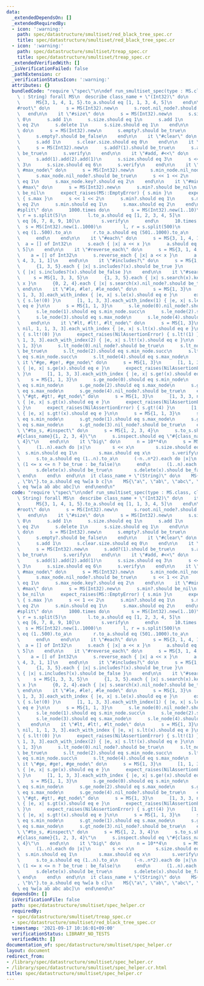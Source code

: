 ```yaml
---
data:
  _extendedDependsOn: []
  _extendedRequiredBy:
  - icon: ':warning:'
    path: spec/datastructure/smultiset/red_black_tree_spec.cr
    title: spec/datastructure/smultiset/red_black_tree_spec.cr
  - icon: ':warning:'
    path: spec/datastructure/smultiset/treap_spec.cr
    title: spec/datastructure/smultiset/treap_spec.cr
  _extendedVerifiedWith: []
  _isVerificationFailed: false
  _pathExtension: cr
  _verificationStatusIcon: ':warning:'
  attributes: {}
  bundledCode: "require \"spec\"\n\ndef run_smultiset_spec(type : MS.class, class_name\
    \ : String) forall MS\n  describe class_name + \"(Int32)\" do\n    it \"{}\" do\n\
    \      MS{3, 1, 4, 1, 5}.to_a.should eq [1, 1, 3, 4, 5]\n    end\n\n    it \"\
    #root\" do\n      s = MS(Int32).new\n      s.root.nil_node?.should be_true\n \
    \   end\n\n    it \"#size\" do\n      s = MS(Int32).new\n      s.size.should eq\
    \ 0\n      s.add 1\n      s.size.should eq 1\n      s.add 1\n      s.size.should\
    \ eq 2\n      s.delete 1\n      s.size.should eq 1\n    end\n\n    it \"#empty?\"\
    \ do\n      s = MS(Int32).new\n      s.empty?.should be_true\n      s.add 1\n\
    \      s.empty?.should be_false\n    end\n\n    it \"#clear\" do\n      s = MS(Int32).new\n\
    \      s.add 1\n      s.clear.size.should eq 0\n    end\n\n    it \"#add?\" do\n\
    \      s = MS(Int32).new\n      s.add?(1).should be_true\n      s.add?(1).should\
    \ be_true\n      s.verify\n    end\n\n    it \"#add, #<<\" do\n      s = MS(Int32).new\n\
    \      s.add(1).add(2).add(1)\n      s.size.should eq 3\n      s << 3 << 4 <<\
    \ 3\n      s.size.should eq 6\n      s.verify\n    end\n\n    it \"#min_node,\
    \ #max_node\" do\n      s = MS(Int32).new\n      s.min_node.nil_node?.should be_true\n\
    \      s.max_node.nil_node?.should be_true\n      s << 1 << 2\n      s.min_node.key?.should\
    \ eq 1\n      s.max_node.key?.should eq 2\n    end\n\n    it \"#min?, #min, #max?,\
    \ #max\" do\n      s = MS(Int32).new\n      s.min?.should be_nil\n      s.max?.should\
    \ be_nil\n      expect_raises(MS::EmptyError) { s.min }\n      expect_raises(MS::EmptyError)\
    \ { s.max }\n      s << 1 << 2\n      s.min?.should eq 1\n      s.max?.should\
    \ eq 2\n      s.min.should eq 1\n      s.max.should eq 2\n    end\n\n    it \"\
    #split\" do\n      1000.times do\n        s = MS(Int32).new(1..10)\n        l,\
    \ r = s.split(5)\n        l.to_a.should eq [1, 2, 3, 4, 5]\n        r.to_a.should\
    \ eq [6, 7, 8, 9, 10]\n        s.verify\n      end\n      10.times do\n      \
    \  s = MS(Int32).new(1..1000)\n        l, r = s.split(500)\n        l.to_a.should\
    \ eq (1..500).to_a\n        r.to_a.should eq (501..1000).to_a\n        s.verify\n\
    \      end\n    end\n\n    it \"#each\" do\n      s = MS{3, 1, 4, 1, 5}\n    \
    \  a = [] of Int32\n      s.each { |x| a << x }\n      a.should eq [1, 1, 3, 4,\
    \ 5]\n    end\n\n    it \"#reverse_each\" do\n      s = MS{3, 1, 4, 1, 5}\n  \
    \    a = [] of Int32\n      s.reverse_each { |x| a << x }\n      a.should eq [5,\
    \ 4, 3, 1, 1]\n    end\n\n    it \"#includes?\" do\n      s = MS{1, 3, 3, 5}\n\
    \      {1, 3, 5}.each { |x| s.includes?(x).should be_true }\n      {0, 2, 4}.each\
    \ { |x| s.includes?(x).should be_false }\n    end\n\n    it \"#search\" do\n \
    \     s = MS{1, 3, 3, 5}\n      {1, 3, 5}.each { |x| s.search(x).key?.should eq\
    \ x }\n      {0, 2, 4}.each { |x| s.search(x).nil_node?.should be_true }\n   \
    \ end\n\n    it \"#le, #le!, #le_node\" do\n      s = MS{1, 3}\n      [nil, 1,\
    \ 1, 3, 3].each_with_index { |e, x| s.le(x).should eq e }\n      expect_raises(NilAssertionError)\
    \ { s.le!(0) }\n      [1, 1, 3, 3].each_with_index(1) { |e, x| s.le!(x).should\
    \ eq e }\n\n      s = MS{1, 1, 3}\n      s.le_node(0).nil_node?.should be_true\n\
    \      s.le_node(1).should eq s.min_node.succ\n      s.le_node(2).should eq s.min_node.succ\n\
    \      s.le_node(3).should eq s.max_node\n      s.le_node(4).should eq s.max_node\n\
    \    end\n\n    it \"#lt, #lt!, #lt_node\" do\n      s = MS{1, 3}\n      [nil,\
    \ nil, 1, 1, 3, 3].each_with_index { |e, x| s.lt(x).should eq e }\n      expect_raises(NilAssertionError)\
    \ { s.lt!(0) }\n      expect_raises(NilAssertionError) { s.lt!(1) }\n      [1,\
    \ 1, 3, 3].each_with_index(2) { |e, x| s.lt!(x).should eq e }\n\n      s = MS{1,\
    \ 1, 3}\n      s.lt_node(0).nil_node?.should be_true\n      s.lt_node(1).nil_node?.should\
    \ be_true\n      s.lt_node(2).should eq s.min_node.succ\n      s.lt_node(3).should\
    \ eq s.min_node.succ\n      s.lt_node(4).should eq s.max_node\n    end\n\n   \
    \ it \"#ge, #ge!, #ge_node\" do\n      s = MS{1, 3}\n      [1, 1, 3, 3, nil].each_with_index\
    \ { |e, x| s.ge(x).should eq e }\n      expect_raises(NilAssertionError) { s.ge!(4)\
    \ }\n      [1, 1, 3, 3].each_with_index { |e, x| s.ge!(x).should eq e }\n\n  \
    \    s = MS{1, 1, 3}\n      s.ge_node(0).should eq s.min_node\n      s.ge_node(1).should\
    \ eq s.min_node\n      s.ge_node(2).should eq s.max_node\n      s.ge_node(3).should\
    \ eq s.max_node\n      s.ge_node(4).nil_node?.should be_true\n    end\n\n    it\
    \ \"#gt, #gt!, #gt_node\" do\n      s = MS{1, 3}\n      [1, 3, 3, nil, nil].each_with_index\
    \ { |e, x| s.gt(x).should eq e }\n      expect_raises(NilAssertionError) { s.gt!(3)\
    \ }\n      expect_raises(NilAssertionError) { s.gt!(4) }\n      [1, 3, 3].each_with_index\
    \ { |e, x| s.gt!(x).should eq e }\n\n      s = MS{1, 1, 3}\n      s.gt_node(0).should\
    \ eq s.min_node\n      s.gt_node(1).should eq s.max_node\n      s.gt_node(2).should\
    \ eq s.max_node\n      s.gt_node(3).nil_node?.should be_true\n    end\n\n    it\
    \ \"#to_s, #inspect\" do\n      s = MS{1, 2, 3, 4}\n      s.to_s.should eq \"\
    #{class_name}{1, 2, 3, 4}\"\n      s.inspect.should eq \"#{class_name}{1, 2, 3,\
    \ 4}\"\n    end\n\n    it \"big\" do\n      n = 10**4\n      s = MS(Int32).new\n\
    \      (1..n).each do |x|\n        s << x\n        s.size.should eq x\n      \
    \  s.min.should eq 1\n        s.max.should eq x\n        s.verify\n      end\n\
    \      s.to_a.should eq (1..n).to_a\n      (-n..n*2).each do |x|\n        s.includes?(x).should\
    \ (1 <= x <= n ? be_true : be_false)\n      end\n      (1..n).each do |x|\n  \
    \      s.delete(x).should be_true\n        s.delete(x).should be_false\n     \
    \ end\n    end\n  end\n\n  it class_name + \"(String)\" do\n    MS{\"a\", \"c\"\
    , \"b\"}.to_a.should eq %w[a b c]\n    MS{\"a\", \"ab\", \"abc\", \"abc\"}.to_a.should\
    \ eq %w[a ab abc abc]\n  end\nend\n"
  code: "require \"spec\"\n\ndef run_smultiset_spec(type : MS.class, class_name :\
    \ String) forall MS\n  describe class_name + \"(Int32)\" do\n    it \"{}\" do\n\
    \      MS{3, 1, 4, 1, 5}.to_a.should eq [1, 1, 3, 4, 5]\n    end\n\n    it \"\
    #root\" do\n      s = MS(Int32).new\n      s.root.nil_node?.should be_true\n \
    \   end\n\n    it \"#size\" do\n      s = MS(Int32).new\n      s.size.should eq\
    \ 0\n      s.add 1\n      s.size.should eq 1\n      s.add 1\n      s.size.should\
    \ eq 2\n      s.delete 1\n      s.size.should eq 1\n    end\n\n    it \"#empty?\"\
    \ do\n      s = MS(Int32).new\n      s.empty?.should be_true\n      s.add 1\n\
    \      s.empty?.should be_false\n    end\n\n    it \"#clear\" do\n      s = MS(Int32).new\n\
    \      s.add 1\n      s.clear.size.should eq 0\n    end\n\n    it \"#add?\" do\n\
    \      s = MS(Int32).new\n      s.add?(1).should be_true\n      s.add?(1).should\
    \ be_true\n      s.verify\n    end\n\n    it \"#add, #<<\" do\n      s = MS(Int32).new\n\
    \      s.add(1).add(2).add(1)\n      s.size.should eq 3\n      s << 3 << 4 <<\
    \ 3\n      s.size.should eq 6\n      s.verify\n    end\n\n    it \"#min_node,\
    \ #max_node\" do\n      s = MS(Int32).new\n      s.min_node.nil_node?.should be_true\n\
    \      s.max_node.nil_node?.should be_true\n      s << 1 << 2\n      s.min_node.key?.should\
    \ eq 1\n      s.max_node.key?.should eq 2\n    end\n\n    it \"#min?, #min, #max?,\
    \ #max\" do\n      s = MS(Int32).new\n      s.min?.should be_nil\n      s.max?.should\
    \ be_nil\n      expect_raises(MS::EmptyError) { s.min }\n      expect_raises(MS::EmptyError)\
    \ { s.max }\n      s << 1 << 2\n      s.min?.should eq 1\n      s.max?.should\
    \ eq 2\n      s.min.should eq 1\n      s.max.should eq 2\n    end\n\n    it \"\
    #split\" do\n      1000.times do\n        s = MS(Int32).new(1..10)\n        l,\
    \ r = s.split(5)\n        l.to_a.should eq [1, 2, 3, 4, 5]\n        r.to_a.should\
    \ eq [6, 7, 8, 9, 10]\n        s.verify\n      end\n      10.times do\n      \
    \  s = MS(Int32).new(1..1000)\n        l, r = s.split(500)\n        l.to_a.should\
    \ eq (1..500).to_a\n        r.to_a.should eq (501..1000).to_a\n        s.verify\n\
    \      end\n    end\n\n    it \"#each\" do\n      s = MS{3, 1, 4, 1, 5}\n    \
    \  a = [] of Int32\n      s.each { |x| a << x }\n      a.should eq [1, 1, 3, 4,\
    \ 5]\n    end\n\n    it \"#reverse_each\" do\n      s = MS{3, 1, 4, 1, 5}\n  \
    \    a = [] of Int32\n      s.reverse_each { |x| a << x }\n      a.should eq [5,\
    \ 4, 3, 1, 1]\n    end\n\n    it \"#includes?\" do\n      s = MS{1, 3, 3, 5}\n\
    \      {1, 3, 5}.each { |x| s.includes?(x).should be_true }\n      {0, 2, 4}.each\
    \ { |x| s.includes?(x).should be_false }\n    end\n\n    it \"#search\" do\n \
    \     s = MS{1, 3, 3, 5}\n      {1, 3, 5}.each { |x| s.search(x).key?.should eq\
    \ x }\n      {0, 2, 4}.each { |x| s.search(x).nil_node?.should be_true }\n   \
    \ end\n\n    it \"#le, #le!, #le_node\" do\n      s = MS{1, 3}\n      [nil, 1,\
    \ 1, 3, 3].each_with_index { |e, x| s.le(x).should eq e }\n      expect_raises(NilAssertionError)\
    \ { s.le!(0) }\n      [1, 1, 3, 3].each_with_index(1) { |e, x| s.le!(x).should\
    \ eq e }\n\n      s = MS{1, 1, 3}\n      s.le_node(0).nil_node?.should be_true\n\
    \      s.le_node(1).should eq s.min_node.succ\n      s.le_node(2).should eq s.min_node.succ\n\
    \      s.le_node(3).should eq s.max_node\n      s.le_node(4).should eq s.max_node\n\
    \    end\n\n    it \"#lt, #lt!, #lt_node\" do\n      s = MS{1, 3}\n      [nil,\
    \ nil, 1, 1, 3, 3].each_with_index { |e, x| s.lt(x).should eq e }\n      expect_raises(NilAssertionError)\
    \ { s.lt!(0) }\n      expect_raises(NilAssertionError) { s.lt!(1) }\n      [1,\
    \ 1, 3, 3].each_with_index(2) { |e, x| s.lt!(x).should eq e }\n\n      s = MS{1,\
    \ 1, 3}\n      s.lt_node(0).nil_node?.should be_true\n      s.lt_node(1).nil_node?.should\
    \ be_true\n      s.lt_node(2).should eq s.min_node.succ\n      s.lt_node(3).should\
    \ eq s.min_node.succ\n      s.lt_node(4).should eq s.max_node\n    end\n\n   \
    \ it \"#ge, #ge!, #ge_node\" do\n      s = MS{1, 3}\n      [1, 1, 3, 3, nil].each_with_index\
    \ { |e, x| s.ge(x).should eq e }\n      expect_raises(NilAssertionError) { s.ge!(4)\
    \ }\n      [1, 1, 3, 3].each_with_index { |e, x| s.ge!(x).should eq e }\n\n  \
    \    s = MS{1, 1, 3}\n      s.ge_node(0).should eq s.min_node\n      s.ge_node(1).should\
    \ eq s.min_node\n      s.ge_node(2).should eq s.max_node\n      s.ge_node(3).should\
    \ eq s.max_node\n      s.ge_node(4).nil_node?.should be_true\n    end\n\n    it\
    \ \"#gt, #gt!, #gt_node\" do\n      s = MS{1, 3}\n      [1, 3, 3, nil, nil].each_with_index\
    \ { |e, x| s.gt(x).should eq e }\n      expect_raises(NilAssertionError) { s.gt!(3)\
    \ }\n      expect_raises(NilAssertionError) { s.gt!(4) }\n      [1, 3, 3].each_with_index\
    \ { |e, x| s.gt!(x).should eq e }\n\n      s = MS{1, 1, 3}\n      s.gt_node(0).should\
    \ eq s.min_node\n      s.gt_node(1).should eq s.max_node\n      s.gt_node(2).should\
    \ eq s.max_node\n      s.gt_node(3).nil_node?.should be_true\n    end\n\n    it\
    \ \"#to_s, #inspect\" do\n      s = MS{1, 2, 3, 4}\n      s.to_s.should eq \"\
    #{class_name}{1, 2, 3, 4}\"\n      s.inspect.should eq \"#{class_name}{1, 2, 3,\
    \ 4}\"\n    end\n\n    it \"big\" do\n      n = 10**4\n      s = MS(Int32).new\n\
    \      (1..n).each do |x|\n        s << x\n        s.size.should eq x\n      \
    \  s.min.should eq 1\n        s.max.should eq x\n        s.verify\n      end\n\
    \      s.to_a.should eq (1..n).to_a\n      (-n..n*2).each do |x|\n        s.includes?(x).should\
    \ (1 <= x <= n ? be_true : be_false)\n      end\n      (1..n).each do |x|\n  \
    \      s.delete(x).should be_true\n        s.delete(x).should be_false\n     \
    \ end\n    end\n  end\n\n  it class_name + \"(String)\" do\n    MS{\"a\", \"c\"\
    , \"b\"}.to_a.should eq %w[a b c]\n    MS{\"a\", \"ab\", \"abc\", \"abc\"}.to_a.should\
    \ eq %w[a ab abc abc]\n  end\nend\n"
  dependsOn: []
  isVerificationFile: false
  path: spec/datastructure/smultiset/spec_helper.cr
  requiredBy:
  - spec/datastructure/smultiset/treap_spec.cr
  - spec/datastructure/smultiset/red_black_tree_spec.cr
  timestamp: '2021-09-17 10:16:01+09:00'
  verificationStatus: LIBRARY_NO_TESTS
  verifiedWith: []
documentation_of: spec/datastructure/smultiset/spec_helper.cr
layout: document
redirect_from:
- /library/spec/datastructure/smultiset/spec_helper.cr
- /library/spec/datastructure/smultiset/spec_helper.cr.html
title: spec/datastructure/smultiset/spec_helper.cr
---
```

